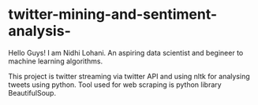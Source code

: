 # twitter-mining-and-sentiment-analysis-

Hello Guys!
I am Nidhi Lohani. An aspiring data scientist and begineer to machine learning algorithms.

This project is twitter streaming via twitter API and using nltk for  analysing tweets using python.
Tool used for web scraping is python library BeautifulSoup.
